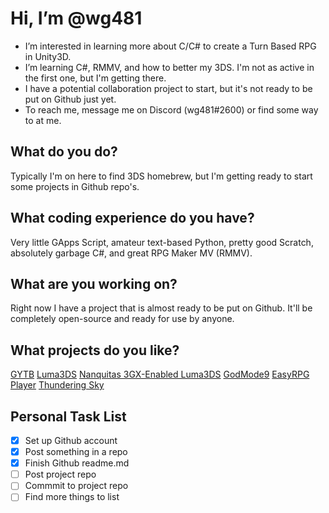 
# Hi, I’m @wg481
- I’m interested in learning more about C/C# to create a Turn Based RPG in Unity3D.
- I’m learning C#, RMMV, and how to better my 3DS. I'm not as active in the first one, but I'm getting there.
- I have a potential collaboration project to start, but it's not ready to be put on Github just yet.
- To reach me, message me on Discord (wg481#2600) or find some way to at me. 

## What do you do?
Typically I'm on here to find 3DS homebrew, but I'm getting ready to start some projects in Github repo's.

## What coding experience do you have?
Very little GApps Script, amateur text-based Python, pretty good Scratch, absolutely garbage C#, and great RPG Maker MV (RMMV).

## What are you working on?
Right now I have a project that is almost ready to be put on Github. It'll be completely open-source and ready for use by anyone. 

## What projects do you like?
[GYTB](https://github.com/MrCheeze/GYTB)
[Luma3DS](https://github.com/LumaTeam/Luma3DS)
[Nanquitas 3GX-Enabled Luma3DS](https://github.com/Nanquitas/Luma3DS)
[GodMode9](https://github.com/d0k3/GodMode9)
[EasyRPG Player](https://github.com/EasyRPG/Player)
[Thundering Sky](https://github.com/nitrodragon/ThunderingSky)

## Personal Task List
- [x] Set up Github account
- [x] Post something in a repo
- [x] Finish Github readme.md
- [ ] Post project repo
- [ ] Commmit to project repo
- [ ] Find more things to list
